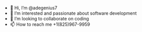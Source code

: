 - 👋 Hi, I’m @adegenius7
- 👀 I’m interested and passionate about software development 
- 💞️ I’m looking to collaborate on coding
- 📫 How to reach me +1(825)967-9959

<!---
adegenius7/adegenius7 is a ✨ special ✨ repository because its `README.md` (this file) appears on your GitHub profile.
You can click the Preview link to take a look at your changes.
--->
